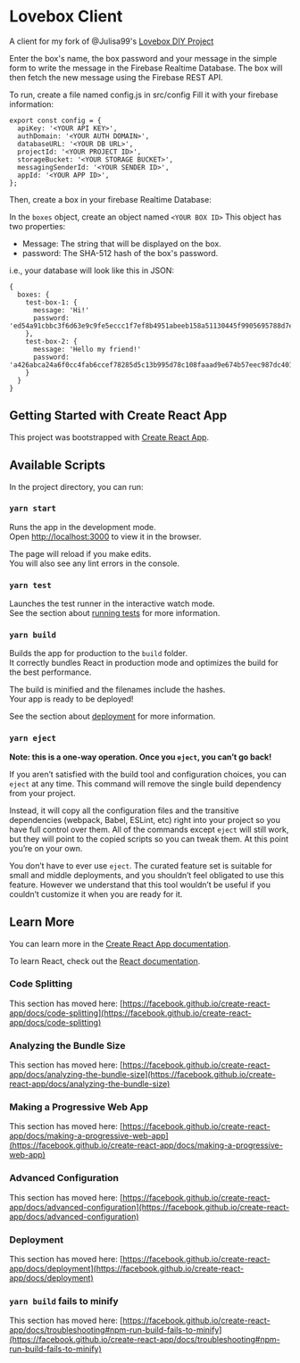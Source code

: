 # Lovebox Client

A client for my fork of @Julisa99's [Lovebox DIY Project](https://github.com/julisa99/Lovebox)

Enter the box's name, the box password and your message in the simple form to write the message in the Firebase Realtime Database. The box will then fetch the new message using the Firebase REST API.

To run, create a file named config.js in src/config
Fill it with your firebase information:

```
export const config = {
  apiKey: '<YOUR API KEY>',
  authDomain: '<YOUR AUTH DOMAIN>',
  databaseURL: '<YOUR DB URL>',
  projectId: '<YOUR PROJECT ID>',
  storageBucket: '<YOUR STORAGE BUCKET>',
  messagingSenderId: '<YOUR SENDER ID>',
  appId: '<YOUR APP ID>',
};
```

Then, create a box in your firebase Realtime Database:

In the `boxes` object, create an object named `<YOUR BOX ID>`
This object has two properties:

- Message: The string that will be displayed on the box.
- password: The SHA-512 hash of the box's password.

i.e., your database will look like this in JSON:

```
{
  boxes: {
    test-box-1: {
      message: 'Hi!'
      password: 'ed54a91cbbc3f6d63e9c9fe5eccc1f7ef8b4951abeeb158a51130445f9905695788d7e6ccba5fa4b460aef79487802f11372ec666fe6f45c713ddf84cd1cad1c'
    },
    test-box-2: {
      message: 'Hello my friend!'
      password: 'a426abca24a6f0cc4fab6ccef78285d5c13b995d78c108faaad9e674b57eec987dc4012a66a9c5cefdf01d206cd6436033957981df217168c58ab6278862d4ca'
    }
  }
}
```

## Getting Started with Create React App

This project was bootstrapped with [Create React App](https://github.com/facebook/create-react-app).

## Available Scripts

In the project directory, you can run:

### `yarn start`

Runs the app in the development mode.\
Open [http://localhost:3000](http://localhost:3000) to view it in the browser.

The page will reload if you make edits.\
You will also see any lint errors in the console.

### `yarn test`

Launches the test runner in the interactive watch mode.\
See the section about [running tests](https://facebook.github.io/create-react-app/docs/running-tests) for more information.

### `yarn build`

Builds the app for production to the `build` folder.\
It correctly bundles React in production mode and optimizes the build for the best performance.

The build is minified and the filenames include the hashes.\
Your app is ready to be deployed!

See the section about [deployment](https://facebook.github.io/create-react-app/docs/deployment) for more information.

### `yarn eject`

**Note: this is a one-way operation. Once you `eject`, you can’t go back!**

If you aren’t satisfied with the build tool and configuration choices, you can `eject` at any time. This command will remove the single build dependency from your project.

Instead, it will copy all the configuration files and the transitive dependencies (webpack, Babel, ESLint, etc) right into your project so you have full control over them. All of the commands except `eject` will still work, but they will point to the copied scripts so you can tweak them. At this point you’re on your own.

You don’t have to ever use `eject`. The curated feature set is suitable for small and middle deployments, and you shouldn’t feel obligated to use this feature. However we understand that this tool wouldn’t be useful if you couldn’t customize it when you are ready for it.

## Learn More

You can learn more in the [Create React App documentation](https://facebook.github.io/create-react-app/docs/getting-started).

To learn React, check out the [React documentation](https://reactjs.org/).

### Code Splitting

This section has moved here: [https://facebook.github.io/create-react-app/docs/code-splitting](https://facebook.github.io/create-react-app/docs/code-splitting)

### Analyzing the Bundle Size

This section has moved here: [https://facebook.github.io/create-react-app/docs/analyzing-the-bundle-size](https://facebook.github.io/create-react-app/docs/analyzing-the-bundle-size)

### Making a Progressive Web App

This section has moved here: [https://facebook.github.io/create-react-app/docs/making-a-progressive-web-app](https://facebook.github.io/create-react-app/docs/making-a-progressive-web-app)

### Advanced Configuration

This section has moved here: [https://facebook.github.io/create-react-app/docs/advanced-configuration](https://facebook.github.io/create-react-app/docs/advanced-configuration)

### Deployment

This section has moved here: [https://facebook.github.io/create-react-app/docs/deployment](https://facebook.github.io/create-react-app/docs/deployment)

### `yarn build` fails to minify

This section has moved here: [https://facebook.github.io/create-react-app/docs/troubleshooting#npm-run-build-fails-to-minify](https://facebook.github.io/create-react-app/docs/troubleshooting#npm-run-build-fails-to-minify)
